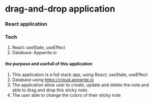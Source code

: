 # drag-and-drop application

### React application

### Tech

1. React: useState, useEffect
2. Database: Appwrite.io

#### the purpose and usefull of this application

1.  This application is a full stack app, using React; useState, useEffect
2.  Database using <https://cloud.appwrite.io>
3.  The application allow user to create, update and delete the note and able to drag and drop this sticky note.
4.  The user able to change the colors of their sticky note
